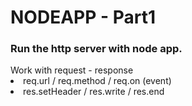 # NODEAPP - Part1
<h3>Run the http server with node app.</h3>  
Work with request - response </br>
<li> req.url / req.method / req.on (event)</br>
<li> res.setHeader / res.write / res.end 
